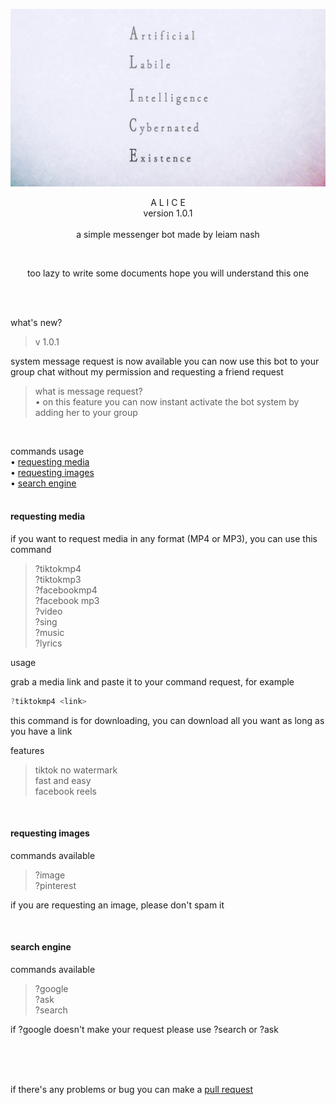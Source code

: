 <p align="center"> 
<img src="https://raw.githubusercontent.com/LeiamNashRebirth/Alice/main/Seijirou_explaining_the_concept_of_ALICE_to_Asuna_and_Rinko_-_S3E06.png" />
</p>
<p align="center"> A  L  I  C  E <br> version 1.0.1 <br> <br> a simple messenger bot made by leiam nash </p>

<br> 
<p align="center"> too lazy to write some documents hope you will understand this one </p>
<br> <br>

what's new?
> v 1.0.1

system message request is now available you can now use this bot to your group chat without my permission and requesting a friend request
<br> 
> what is message request?  <br> • on this feature you can now instant activate the bot system by adding her to your group

<br>


commands usage <br>
• [requesting media](https://github.com/LeiamNashRebirth/Alice/edit/main/README.md#requesting-media)
<br> • [requesting images](https://github.com/LeiamNashRebirth/Alice/edit/main/README.md#requesting-images)
<br> • [search engine](https://github.com/LeiamNashRebirth/Alice/edit/main/README.md#search-engine)
<br> <br>

#### requesting media

if you want to request media in any format (MP4 or MP3), you can use this command

> ?tiktokmp4 <br> ?tiktokmp3 <br> ?facebookmp4 <br> ?facebook mp3 <br> ?video <br> ?sing <br> ?music <br> ?lyrics

usage 

grab a media link and paste it to your command request, for example



```js
?tiktokmp4 <link>
```

this command is for downloading, you can download all you want as long as you have a link <br>

features
> tiktok no watermark <br> fast and easy <br> facebook reels

<br> 

#### requesting images

commands available
> ?image <br> ?pinterest

if you are requesting an image, please don't spam it

<br>

#### search engine
commands available
> ?google <br> ?ask <br> ?search

if ?google doesn't make your request please use ?search or ?ask

<br> <br> <br>

if there's any problems or bug you can make a [pull request](https://github.com/LeiamNashRebirth/Alice/pulls)
